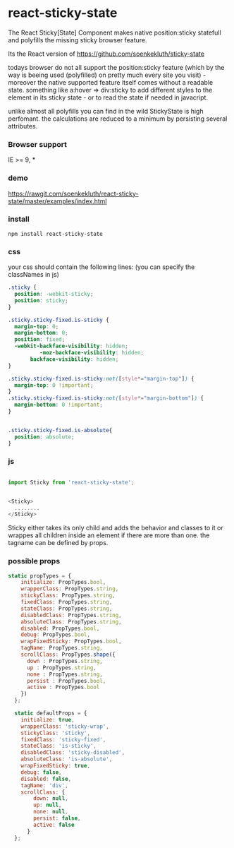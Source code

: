 # react-sticky-state
The React Sticky[State] Component makes native position:sticky statefull and polyfills the missing sticky browser feature. 

Its the React version of https://github.com/soenkekluth/sticky-state

todays browser do not all support the position:sticky feature (which by the way is beeing used (polyfilled) on pretty much every site you visit) - moreover the native supported feature itself comes without a readable state. something like a:hover => div:sticky to add different styles to the element in its sticky state - or to read the state if needed in javacript. 

unlike almost all polyfills you can find in the wild StickyState is high perfomant. the calculations are reduced to a minimum by persisting several attributes.


### Browser support
IE >= 9, *

### demo
https://rawgit.com/soenkekluth/react-sticky-state/master/examples/index.html

### install
```
npm install react-sticky-state
```

### css
your css should contain the following lines: 
(you can specify the classNames in js)
```css
.sticky {
  position: -webkit-sticky;
  position: sticky;
}

.sticky.sticky-fixed.is-sticky {
  margin-top: 0;
  margin-bottom: 0;
  position: fixed;
  -webkit-backface-visibility: hidden;
          -moz-backface-visibility: hidden;
       backface-visibility: hidden;
}

.sticky.sticky-fixed.is-sticky:not([style*="margin-top"]) {
  margin-top: 0 !important;
}
.sticky.sticky-fixed.is-sticky:not([style*="margin-bottom"]) {
  margin-bottom: 0 !important;
}


.sticky.sticky-fixed.is-absolute{
  position: absolute;
}

```

### js
```javascript

import Sticky from 'react-sticky-state';


<Sticky>
  ........
</Sticky>

```

Sticky either takes its only child and adds the behavior and classes to it or wrappes all children inside an element if there are more than one. the tagname can be defined by props.

### possible props 

```javascript
static propTypes = {
    initialize: PropTypes.bool,
    wrapperClass: PropTypes.string,
    stickyClass: PropTypes.string,
    fixedClass: PropTypes.string,
    stateClass: PropTypes.string,
    disabledClass: PropTypes.string,
    absoluteClass: PropTypes.string,
    disabled: PropTypes.bool,
    debug: PropTypes.bool,
    wrapFixedSticky: PropTypes.bool,
    tagName: PropTypes.string,
    scrollClass: PropTypes.shape({
      down : PropTypes.string,
      up : PropTypes.string,
      none : PropTypes.string,
      persist : PropTypes.bool,
      active : PropTypes.bool
    })
  };

  static defaultProps = {
    initialize: true,
    wrapperClass: 'sticky-wrap',
    stickyClass: 'sticky',
    fixedClass: 'sticky-fixed',
    stateClass: 'is-sticky',
    disabledClass: 'sticky-disabled',
    absoluteClass: 'is-absolute',
    wrapFixedSticky: true,
    debug: false,
    disabled: false,
    tagName: 'div',
    scrollClass: {
        down: null,
        up: null,
        none: null,
        persist: false,
        active: false
      }
  };
```
